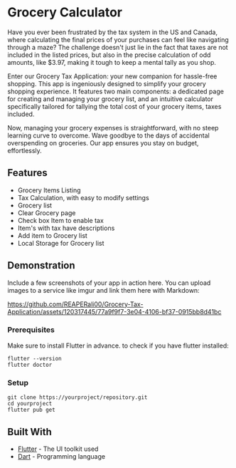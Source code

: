 # Grocery Calculator

Have you ever been frustrated by the tax system in the US and Canada, where calculating the final prices of your purchases can feel like navigating through a maze? The challenge doesn't just lie in the fact that taxes are not included in the listed prices, but also in the precise calculation of odd amounts, like $3.97, making it tough to keep a mental tally as you shop.

Enter our Grocery Tax Application: your new companion for hassle-free shopping. This app is ingeniously designed to simplify your grocery shopping experience. It features two main components: a dedicated page for creating and managing your grocery list, and an intuitive calculator specifically tailored for tallying the total cost of your grocery items, taxes included.

Now, managing your grocery expenses is straightforward, with no steep learning curve to overcome. Wave goodbye to the days of accidental overspending on groceries. Our app ensures you stay on budget, effortlessly.

## Features

- Grocery Items Listing
- Tax Calculation, with easy to modify settings 
- Grocery list
- Clear Grocery page 
- Check box Item to enable tax
- Item's with tax have descriptions
- Add item to Grocery list  
- Local Storage for Grocery list
  
## Demonstration

Include a few screenshots of your app in action here. You can upload images to a service like imgur and link them here with Markdown:

https://github.com/REAPERali00/Grocery-Tax-Application/assets/120317445/77a9f9f7-3e04-4106-bf37-0915bb8d41bc

### Prerequisites

Make sure to install Flutter in advance. to check if you have flutter installed: 

```
flutter --version
flutter doctor 
```

### Setup

```
git clone https://yourproject/repository.git
cd yourproject
flutter pub get
```

## Built With

- [Flutter](https://flutter.dev/) - The UI toolkit used
- [Dart](https://dart.dev/) - Programming language
